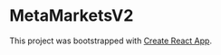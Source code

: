 # MetaMarketsV2

This project was bootstrapped with [Create React App](https://github.com/facebook/create-react-app).
